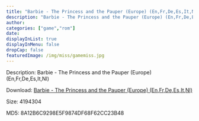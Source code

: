 ```yaml
---
title: "Barbie - The Princess and the Pauper (Europe) (En,Fr,De,Es,It,Nl)"
description: "Barbie - The Princess and the Pauper (Europe) (En,Fr,De,Es,It,Nl)"
author: 
categories: ["game","rom"]
date: 
displayInList: true
displayInMenu: false
dropCap: false
featuredImage: /img/miss/gamemiss.jpg
---
```


Description: Barbie - The Princess and the Pauper (Europe) (En,Fr,De,Es,It,Nl)

Download: <a style="text-decoration:underline;" href="https://mega.nz/#!GfY0nA7R!-WBFW68ZpCV-d3wecq5beOt5ywwBi2kQMY752ICkkxM" target = "_blank" rel = "nofollow" > Barbie - The Princess and the Pauper (Europe) (En,Fr,De,Es,It,Nl)</a>

Size: 4194304

MD5: 8A12B6C9298E5F9874DF68F62CC23B48

